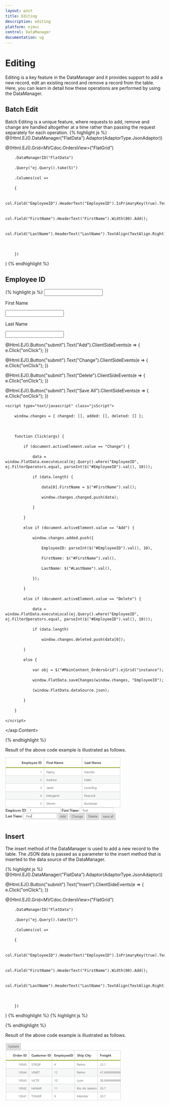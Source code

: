 ```yaml
---
layout: post
title: Editing
description: editing
platform: ejmvc
control: DataManager
documentation: ug
---
```


# Editing

Editing is a key feature in the DataManager and it provides support to add a new record, edit an existing record and remove a record from the table. Here, you can learn in detail how these operations are performed by using the DataManager.

## Batch Edit

Batch Editing is a unique feature, where requests to add, remove and change are handled altogether at a time rather than passing the request separately for each operation.
{% highlight js %}
@(Html.EJ().DataManager("FlatData").Adaptor(AdaptorType.JsonAdaptor))



@(Html.EJ().Grid<MVCdoc.OrdersView>("FlatGrid")

        .DataManagerID("FlatData")

        .Query("ej.Query().take(5)")

        .Columns(col =>

        {

            col.Field("EmployeeID").HeaderText("EmployeeID").IsPrimaryKey(true).TextAlign(TextAlign.Right).Width(75).Add();

            col.Field("FirstName").HeaderText("FirstName").Width(80).Add();

            col.Field("LastName").HeaderText("LastName").TextAlign(TextAlign.Right).Width(75).Add();



        })

)
{% endhighlight  %}

## Employee ID
{% highlight js %}
<input id="EmployeeID" class="e-ejinputtext" type="text" value="" />

First Name

<input id="FirstName" class="e-ejinputtext" type="text" value="" />

Last Name 

<input id="LastName" class="e-ejinputtext" type="text" value="" />

@Html.EJ().Button("submit").Text("Add").ClientSideEvents(e => { e.Click("onClick"); })

@Html.EJ().Button("submit").Text("Change").ClientSideEvents(e => { e.Click("onClick"); })

@Html.EJ().Button("submit").Text("Delete").ClientSideEvents(e => { e.Click("onClick"); })

@Html.EJ().Button("submit").Text("Save All").ClientSideEvents(e => { e.Click("onClick"); })

    <script type="text/javascript" class="jsScript">

        window.changes = { changed: [], added: [], deleted: [] };



        function Click(args) {

            if (document.activeElement.value == "Change") {

                data = window.FlatData.executeLocal(ej.Query().where("EmployeeID", ej.FilterOperators.equal, parseInt($("#EmployeeID").val(), 10)));

                if (data.length) {

                    data[0].FirstName = $("#FirstName").val();

                    window.changes.changed.push(data);

                }

            }

            else if (document.activeElement.value == "Add") {

                window.changes.added.push({

                    EmployeeID: parseInt($("#EmployeeID").val(), 10),

                    FirstName: $("#FirstName").val(),

                    LastName: $("#LastName").val(),

                });

            }

            else if (document.activeElement.value == "Delete") {

                data = window.FlatData.executeLocal(ej.Query().where("EmployeeID", ej.FilterOperators.equal, parseInt($("#EmployeeID").val(), 10)));

                if (data.length)

                    window.changes.deleted.push(data[0]);

            }

            else {

                var obj = $("#MainContent_OrdersGrid").ejGrid("instance");

                window.FlatData.saveChanges(window.changes, "EmployeeID");

                (window.FlatData.dataSource.json);

            }

        }

    </script>

</asp:Content>

{% endhighlight %}

Result of the above code example is illustrated as follows.

![](Editing_images/Editing_img1.png)



## Insert

The insert method of the DataManager is used to add a new record to the table. The JSON data is passed as a parameter to the insert method that is inserted to the data source of the DataManager.

{% highlight js %}
@(Html.EJ().DataManager("FlatData").Adaptor(AdaptorType.JsonAdaptor))

@Html.EJ().Button("submit").Text("Insert").ClientSideEvents(e => { e.Click("onClick"); })

@(Html.EJ().Grid<MVCdoc.OrdersView>("FlatGrid")

        .DataManagerID("FlatData")

        .Query("ej.Query().take(5)")

        .Columns(col =>

        {

            col.Field("EmployeeID").HeaderText("EmployeeID").IsPrimaryKey(true).TextAlign(TextAlign.Right).Width(75).Add();

            col.Field("FirstName").HeaderText("FirstName").Width(80).Add();

            col.Field("LastName").HeaderText("LastName").TextAlign(TextAlign.Right).Width(75).Add();



        })

)
{% endhighlight  %}
{% highlight js %}
    <script type="text/javascript" class="jsScript">

        function onClick(e) {

            var record = { OrderID: 10253, CustomerID: "STRPQ", EmployeeID: 4, ShipCity: "Reims", Freight:23.1 };

            window.FlatData.insert(record)

            var obj = $("#MainContent_OrdersGrid").ejGrid("instance");

            obj.dataSource(window.FlatData.executeLocal(ej.Query().sortByDesc("OrderID")));



        }

    </script>

{% endhighlight  %}

Result of the above code example is illustrated as follows.

![](Editing_images/Editing_img2.png)



## Update

The update method is used to update the modified changes made to a record in the data source of the DataManager.
{% highlight js %}
@(Html.EJ().DataManager("FlatData").Adaptor(AdaptorType.JsonAdaptor))

@Html.EJ().Button("submit").Text("Update").ClientSideEvents(e => { e.Click("onClick"); })

@(Html.EJ().Grid<MVCdoc.OrdersView>("FlatGrid")

        .DataManagerID("FlatData")

        .Query("ej.Query().take(5)")

        .Columns(col =>

        {

            col.Field("EmployeeID").HeaderText("EmployeeID").IsPrimaryKey(true).TextAlign(TextAlign.Right).Width(75).Add();

            col.Field("FirstName").HeaderText("FirstName").Width(80).Add();

            col.Field("LastName").HeaderText("LastName").TextAlign(TextAlign.Right).Width(75).Add();



        })

)

{% endhighlight %}
{% highlight js %}
    <script type="text/javascript" class="jsScript">

        function onClick(e) {

            var record = { OrderID: 10045, CustomerID: "STRQP", EmployeeID: 4, ShipCity: "Reims", Freight: 23.1 };

            window.FlatData.update("OrderID", record, window.FlatData.dataSource.json)

            var obj = $("#MainContent_OrdersGrid").ejGrid("instance");

          obj.dataSource(window.FlatData.executeLocal(ej.Query().sortByDesc("OrderID")));



        }

    </script>


{% endhighlight  %}
Result of the above code example is illustrated as follows.

![](Editing_images/Editing_img3.png)



## Remove

The remove method is used to delete a record from the data source of the DataManager.
{% highlight js %}
@(Html.EJ().DataManager("FlatData").Adaptor(AdaptorType.JsonAdaptor))

@Html.EJ().Button("submit").Text("Update").ClientSideEvents(e => { e.Click("onClick"); })

@(Html.EJ().Grid<MVCdoc.OrdersView>("FlatGrid")

        .DataManagerID("FlatData")

        .Query("ej.Query().take(5)")

        .Columns(col =>

        {

            col.Field("EmployeeID").HeaderText("EmployeeID").IsPrimaryKey(true).TextAlign(TextAlign.Right).Width(75).Add();

            col.Field("FirstName").HeaderText("FirstName").Width(80).Add();

            col.Field("LastName").HeaderText("LastName").TextAlign(TextAlign.Right).Width(75).Add();



        })

)
{% endhighlight %}

{% highlight js %}
<script type="text/javascript" class="jsScript">

        function onClick(e) {

            var record = { OrderID: 10046, CustomerID: "STRQP", EmployeeID: 4, ShipCity: "Reims", Freight: 23.1 };

            window.FlatData.remove("OrderID", record, window.FlatData.dataSource.json)

            var obj = $("#MainContent_OrdersGrid").ejGrid("instance");

          obj.dataSource(window.FlatData.executeLocal(ej.Query().sortByDesc("OrderID")));



        }

    </script>

{% endhighlight  %}

Result of the above code example is illustrated as follows.

![](Editing_images/Editing_img4.png)



